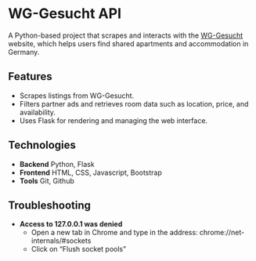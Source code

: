 # WG-Gesucht API

A Python-based project that scrapes and interacts with the [WG-Gesucht](https://www.wg-gesucht.de/) website, which helps users find shared apartments and accommodation in Germany.

## Features

- Scrapes listings from WG-Gesucht.
- Filters partner ads and retrieves room data such as location, price, and availability.
- Uses Flask for rendering and managing the web interface.

## Technologies

- **Backend** Python, Flask
- **Frontend** HTML, CSS, Javascript, Bootstrap
- **Tools** Git, Github

## Troubleshooting

- **Access to 127.0.0.1 was denied**
  - Open a new tab in Chrome and type in the address: chrome://net-internals/#sockets
  - Click on “Flush socket pools”
